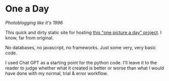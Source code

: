 # One a Day

*Photoblogging like it's 1996*

This quick and dirty static site for hosting [this "one picture a day" project](https://jpreardon.com/oad/). I know, far from original.

No databases, no javascript, no frameworks. Just some very, very basic code.

I used Chat GPT as a starting point for the python code. I'll leave it to the reader to judge whether what it created is better or worse than what I would have done with my normal, trial & error workflow.